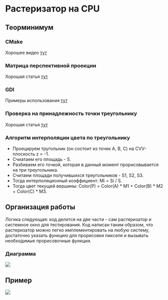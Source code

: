 # Растеризатор на CPU

## Теорминимум

### CMake
Хорошее видео [тут](https://www.youtube.com/watch?v=gSTLzOmFChs)

### Матрица перспективной проекции
Хорошая статья [тут](https://habr.com/ru/post/252771/)

### GDI
Примеры использования [тут](https://zetcode.com/gui/winapi/gdi/)

### Проверка на принадлежность точки треугольнику
Хорошая статья [тут](https://cpp.mazurok.com/triangle/)

### Алгоритм интерполяции цвета по треугольнику
* Проецируем тругольник (он состоит из точек A, B, C) на CVV-плоскость z = -1.
* Счиатаем его площадь - S.
* Разбиваем его точкой, которая в данный момент прорисовывается на три треугольника.
* Считаем площади получившихся треугольников - S1, S2, S3.
* Тогда интерполяционный коэффициент: Mi = Si / S.
* Тогда цвет текущей вершины: Color(P) = Color(A) * M1 + Color(B) * M2 + Color(C) * M3.

## Организация работы
Логика следующая: код делится на две части - сам растеризатор и системное окно для тестирования.
Код написан таким образом, что растеризатор можно легко имплементировать на любую систему, достаточно указать функцию для прорисовки пикселя и вызывать необходимые прорисовочные функции.
### Диаграмма
![](https://github.com/timattt/Computer-science-knowledge/blob/master/CpuRasterizer/Concept.png)

## Пример
![](https://github.com/timattt/Computer-science-knowledge/blob/master/CpuRasterizer/Example.png)

